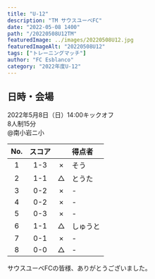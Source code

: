 ```yaml
---
title: "U-12"
description: "TM サウスユーベFC"
date: "2022-05-08 1400"
path: "/20220508U12TM"
featuredImage: ../images/20220508U12.jpg
featuredImageAlt: "20220508U12"
tags: ["トレーニングマッチ"]
author: "FC Esblanco"
category: "2022年度U-12"
---
```


## 日時・会場

2022年5月8日（日）14:00キックオフ  
8人制15分  
@南小岩ニ小

| No.| スコア |   |得点者|
|:--:|:------:|:-:|:---|
| 1  | 1-3 | × |そう|
| 2  | 1-1 | △ |とうた |
| 3  | 0-2 | × |- |
| 4  | 0-2 | × |- |
| 5  | 0-3 | × |- |
| 6  | 1-1 | △ |しゅうと |
| 7  | 0-1 | × |- |
| 8  | 0-0 | △ |- |

サウスユーベFCの皆様、ありがとうございました。